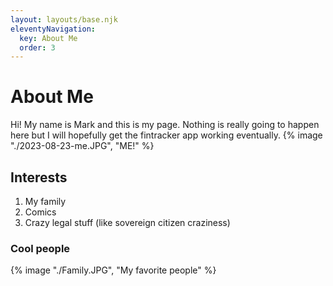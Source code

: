 ```yaml
---
layout: layouts/base.njk
eleventyNavigation:
  key: About Me
  order: 3
---
```

About Me
===


Hi! My name is Mark and this is my page. Nothing is really going to happen here but I will hopefully get the fintracker app working eventually.
{% image "./2023-08-23-me.JPG", "ME!" %}

Interests
---

1. My family
2. Comics
3. Crazy legal stuff (like sovereign citizen craziness)

### Cool people
{% image "./Family.JPG", "My favorite people" %}

